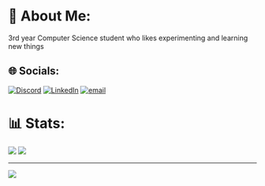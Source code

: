 # 💫 About Me:
3rd year Computer Science student who likes experimenting and learning new things

## 🌐 Socials:
[![Discord](https://img.shields.io/badge/Discord-%237289DA.svg?logo=discord&logoColor=white)](https://discord.gg/cheesehutt) [![LinkedIn](https://img.shields.io/badge/LinkedIn-%230077B5.svg?logo=linkedin&logoColor=white)](https://linkedin.com/in/barnard-fourie) [![email](https://img.shields.io/badge/Email-D14836?logo=gmail&logoColor=white)](mailto:barnardfourie15@gmail.com) 
# 📊 Stats:
![](https://github-readme-stats.vercel.app/api?username=BarnardF&theme=dark&hide_border=false&include_all_commits=false&count_private=false)
![](https://nirzak-streak-stats.vercel.app/?user=BarnardF&theme=dark&hide_border=false)<br/>


---
[![](https://visitcount.itsvg.in/api?id=BarnardF&icon=0&color=0)](https://visitcount.itsvg.in)

<!-- Proudly created with GPRM ( https://gprm.itsvg.in ) -->


